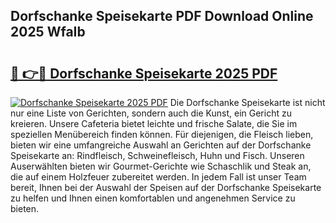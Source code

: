 ## Dorfschanke Speisekarte PDF Download Online 2025 WfaIb

# <h2><a href="http://gcc9xp7.nevu.top/?p=Dorfschanke+Speisekarte">🔗 👉🔴 Dorfschanke Speisekarte 2025 PDF</a></h2>

[![Dorfschanke Speisekarte 2025 PDF](https://i.imgur.com/dBaPXMq.png)](http://gcc9xp7.nevu.top/?p=Dorfschanke+Speisekarte)
Die Dorfschanke Speisekarte ist nicht nur eine Liste von Gerichten, sondern auch die Kunst, ein Gericht zu kreieren. Unsere Cafeteria bietet leichte und frische Salate, die Sie im speziellen Menübereich finden können. Für diejenigen, die Fleisch lieben, bieten wir eine umfangreiche Auswahl an Gerichten auf der Dorfschanke Speisekarte an: Rindfleisch, Schweinefleisch, Huhn und Fisch. Unseren Auserwählten bieten wir Gourmet-Gerichte wie Schaschlik und Steak an, die auf einem Holzfeuer zubereitet werden. In jedem Fall ist unser Team bereit, Ihnen bei der Auswahl der Speisen auf der Dorfschanke Speisekarte zu helfen und Ihnen einen komfortablen und angenehmen Service zu bieten.

